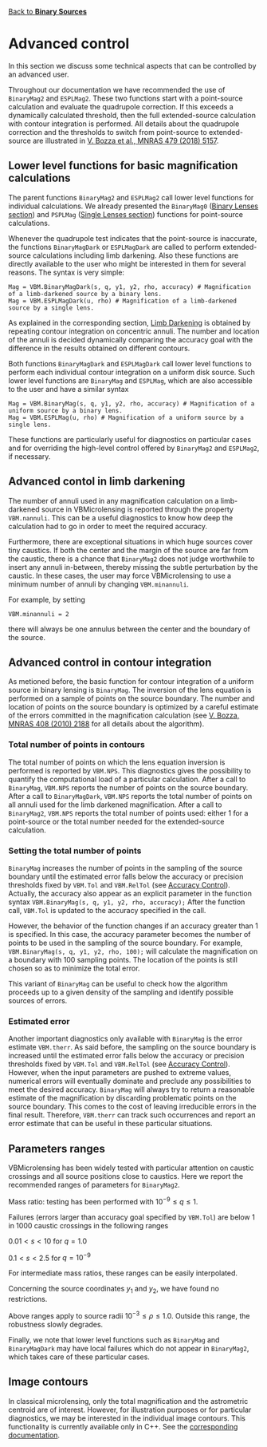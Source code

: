 [Back to **Binary Sources**](BinarySources.md)

# Advanced control

In this section we discuss some technical aspects that can be controlled by an advanced user.

Throughout our documentation we have recommended the use of `BinaryMag2` and `ESPLMag2`. These two functions start with a point-source calculation and evaluate the quadrupole correction. If this exceeds a dynamically calculated threshold, then the full extended-source calculation with contour integration is performed. All details about the quadrupole correction and the thresholds to switch from point-source to extended-source are illustrated in [V. Bozza et al., MNRAS 479 (2018) 5157](https://ui.adsabs.harvard.edu/abs/2018MNRAS.479.5157B/abstract). 

## Lower level functions for basic magnification calculations

The parent functions `BinaryMag2` and `ESPLMag2` call lower level functions for individual calculations. We already presented the `BinaryMag0` ([Binary Lenses section](BinaryLenses.md)) and `PSPLMag` ([Single Lenses section](SingleLenses.md)) functions for point-source calculations. 

Whenever the quadrupole test indicates that the point-source is inaccurate, the functions `BinaryMagDark` or `ESPLMagDark` are called to perform extended-source calculations including limb darkening. Also these functions are directly available to the user who might be interested in them for several reasons. The syntax is very simple:

```
Mag = VBM.BinaryMagDark(s, q, y1, y2, rho, accuracy) # Magnification of a limb-darkened source by a binary lens.
Mag = VBM.ESPLMagDark(u, rho) # Magnification of a limb-darkened source by a single lens.
```

As explained in the corresponding section, [Limb Darkening](LimbDarkening.md) is obtained by repeating contour integration on concentric annuli. The number and location of the annuli is decided dynamically comparing the accuracy goal with the difference in the results obtained on different contours. 

Both functions `BinaryMagDark` and `ESPLMagDark` call lower level functions to perform each individual contour integration on a uniform disk source. Such lower level functions are `BinaryMag` and `ESPLMag`, which are also accessible to the user and have a similar syntax

```
Mag = VBM.BinaryMag(s, q, y1, y2, rho, accuracy) # Magnification of a uniform source by a binary lens.
Mag = VBM.ESPLMag(u, rho) # Magnification of a uniform source by a single lens.
```

These functions are particularly useful for diagnostics on particular cases and for overriding the high-level control offered by `BinaryMag2` and `ESPLMag2`, if necessary. 

## Advanced contol in limb darkening

The number of annuli used in any magnification calculation on a limb-darkened source in VBMicrolensing is reported through the property `VBM.nannuli`. This can be a useful diagnostics to know how deep the calculation had to go in order to meet the required accuracy.

Furthermore, there are exceptional situations in which huge sources cover tiny caustics. If both the center and the margin of the source are far from the caustic, there is a chance that `BinaryMag2` does not judge worthwhile to insert any annuli in-between, thereby missing the subtle perturbation by the caustic. In these cases, the user may force VBMicrolensing to use a minimum number of annuli by changing  `VBM.minannuli`. 

For example, by setting 

`VBM.minannuli = 2`

there will always be one annulus between the center and the boundary of the source.

## Advanced control in contour integration

As metioned before, the basic function for contour integration of a uniform source in binary lensing is `BinaryMag`. The inversion of the lens equation is performed on a sample of points on the source boundary. The number and location of points on the source boundary is optimized by a careful estimate of the errors committed in the magnification calculation (see  [V. Bozza, MNRAS 408 (2010) 2188](https://ui.adsabs.harvard.edu/abs/2010MNRAS.408.2188B/abstract) for all details about the algorithm).

### Total number of points in contours

The total number of points on which the lens equation inversion is performed is reported by `VBM.NPS`. This diagnostics gives the possibility to quantify the computational load of a particular calculation. After a call to `BinaryMag`, `VBM.NPS` reports the number of points on the source boundary. After a call to `BinaryMagDark`, `VBM.NPS` reports the total number of points on all annuli used for the limb darkened magnification. After a call to `BinaryMag2`, `VBM.NPS` reports the total number of points used: either 1 for a point-source or the total number needed for the extended-source calculation.

### Setting the total number of points

`BinaryMag` increases the number of points in the sampling of the source boundary until the estimated error falls below the accuracy or precision thresholds fixed by `VBM.Tol` and `VBM.RelTol` (see [Accuracy Control](AccuracyControl.md)). Actually, the accuracy also appear as an explicit parameter in the function syntax
`VBM.BinaryMag(s, q, y1, y2, rho, accuracy);` After the function call, `VBM.Tol` is updated to the accuracy specified in the call.

However, the behavior of the function changes if an accuracy greater than 1 is specified. In this case, the accuracy parameter becomes the number of points to be used in the sampling of the source boundary. For example,  `VBM.BinaryMag(s, q, y1, y2, rho, 100);` will calculate the magnification on a boundary with 100 sampling points. The location of the points is still chosen so as to minimize the total error. 

This variant of `BinaryMag` can be useful to check how the algorithm proceeds up to a given density of the sampling and identify possible sources of errors.

### Estimated error

Another important diagnostics only available with `BinaryMag` is the error estimate `VBM.therr`. As said before, the sampling on the source boundary is increased until the estimated error falls below the accuracy or precision thresholds fixed by `VBM.Tol` and `VBM.RelTol` (see [Accuracy Control](AccuracyControl.md)). However, when the input parameters are pushed to extreme values, numerical errors will eventually dominate and preclude any possibilities to meet the desired accuracy. `BinaryMag` will always try to return a reasonable estimate of the magnification by discarding problematic points on the source boundary. This comes to the cost of leaving irreducible errors in the final result. Therefore, `VBM.therr` can track such occurrences and report an error estimate that can be useful in these particular situations.

## Parameters ranges

VBMicrolensing has been widely tested with particular attention on caustic crossings and all source positions close to caustics. Here we report the recommended ranges of parameters for `BinaryMag2`.

Mass ratio: testing has been performed with $10^{-9} \leq q \leq 1$.

Failures (errors larger than accuracy goal specified by `VBM.Tol`) are below 1 in 1000 caustic crossings in the following ranges

$0.01< s < 10$ for $q = 1.0$

$0.1 < s < 2.5$ for $q=10^{-9}$

For intermediate mass ratios, these ranges can be easily interpolated.

Concerning the source coordinates $y_1$ and $y_2$, we have found no restrictions.

Above ranges apply to source radii $10^{-3}\leq \rho \leq 1.0$. Outside this range, the robustness slowly degrades.

Finally, we note that lower level functions such as `BinaryMag` and `BinaryMagDark` may have local failures which do not appear in `BinaryMag2`, which takes care of these particular cases.

## Image contours

In classical microlensing, only the total magnification and the astrometric centroid are of interest. However, for illustration purposes or for particular diagnostics, we may be interested in the individual image contours. This functionality is currently available only in C++. See the [corresponding documentation](/docs/C%2B%2B/AdvancedControl.md).
